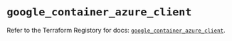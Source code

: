 # `google_container_azure_client`

Refer to the Terraform Registory for docs: [`google_container_azure_client`](https://registry.terraform.io/providers/hashicorp/google-beta/4.79.0/docs/resources/google_container_azure_client).
